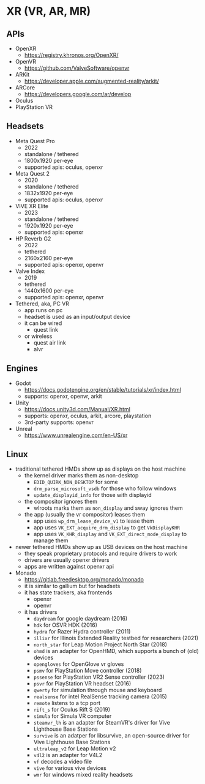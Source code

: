 XR (VR, AR, MR)
===============

## APIs

- OpenXR
  - <https://registry.khronos.org/OpenXR/>
- OpenVR
  - <https://github.com/ValveSoftware/openvr>
- ARKit
  - <https://developer.apple.com/augmented-reality/arkit/>
- ARCore
  - <https://developers.google.com/ar/develop>
- Oculus
- PlayStation VR

## Headsets

- Meta Quest Pro
  - 2022
  - standalone / tethered
  - 1800x1920 per-eye
  - supported apis: oculus, openxr
- Meta Quest 2
  - 2020
  - standalone / tethered
  - 1832x1920 per-eye
  - supported apis: oculus, openxr
- VIVE XR Elite
  - 2023
  - standalone / tethered
  - 1920x1920 per-eye
  - supported apis: openxr
- HP Reverb G2
  - 2022
  - tethered
  - 2160x2160 per-eye
  - supported apis: openxr, openvr
- Valve Index
  - 2019
  - tethered
  - 1440x1600 per-eye
  - supported apis: openxr, openvr
- Tethered, aka, PC VR
  - app runs on pc
  - headset is used as an input/output device
  - it can be wired
    - quest link
  - or wireless
    - quest air link
    - alvr

## Engines

- Godot
  - <https://docs.godotengine.org/en/stable/tutorials/xr/index.html>
  - supports: openxr, openvr, arkit
- Unity
  - <https://docs.unity3d.com/Manual/XR.html>
  - supports: openxr, oculus, arkit, arcore, playstation
  - 3rd-party supports: openvr
- Unreal
  - <https://www.unrealengine.com/en-US/xr>

## Linux

- traditional tethered HMDs show up as displays on the host machine
  - the kernel driver marks them as non-desktop
    - `EDID_QUIRK_NON_DESKTOP` for some
    - `drm_parse_microsoft_vsdb` for those who follow windows
    - `update_displayid_info` for those with displayid
  - the compositor ignores them
    - wlroots marks them as `non_display` and sway ignores them
  - the app (usually the vr compositor) leases them
    - app uses `wp_drm_lease_device_v1` to lease them
    - app uses `VK_EXT_acquire_drm_display` to get `VkDisplayKHR`
    - app uses `VK_KHR_display` and `VK_EXT_direct_mode_display` to manage
      them
- newer tethered HMDs show up as USB devices on the host machine
  - they speak proprietary protocols and require drivers to work
  - drivers are usually openxr drivers
  - apps are written against openxr api
- Monado
  - <https://gitlab.freedesktop.org/monado/monado>
  - it is similar to gallium but for headsets
  - it has state trackers, aka frontends
    - openxr
    - openvr
  - it has drivers
    - `daydream` for google daydream (2016)
    - `hdk` for OSVR HDK (2016)
    - `hydra` for Razer Hydra controller (2011)
    - `illixr` for Illinois Extended Reality testbed for researchers  (2021)
    - `north_star` for Leap Motion Project North Star (2018)
    - `ohmd` is an adapter for OpenHMD, which supports a bunch of (old)
      devices
    - `opengloves` for OpenGlove vr gloves
    - `psmv` for PlayStation Move controller (2018)
    - `pssense` for PlayStation VR2 Sense controller (2023)
    - `psvr` for PlayStation VR headset (2016)
    - `qwerty` for simulation through mouse and keyboard
    - `realsense` for intel RealSense tracking camera (2015)
    - `remote` listens to a tcp port
    - `rift_s` for Oculus Rift S (2019)
    - `simula` for Simula VR computer
    - `steamvr_lh` is an adapter for SteamVR's driver for Vive Lighthouse Base
      Stations
    - `survive` is an adatper for libsurvive, an open-source driver for Vive
      Lighthouse Base Stations
    - `ultraleap_v2` for Leap Motion v2
    - `v4l2` is an adapter for V4L2
    - `vf` decodes a video file
    - `vive` for various vive devices
    - `wmr` for windows mixed reality headsets
